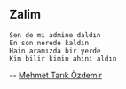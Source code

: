 ## Zalim

````
Sen de mi admine daldın
En son nerede kaldın
Hain aramızda bir yerde
Kim bilir kimin ahını aldın
````

-- [Mehmet Tarık Özdemir](https://github.com/tarikozdemir)

